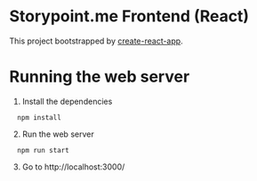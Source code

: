 # Storypoint.me Frontend (React)

This project bootstrapped by [create-react-app](https://github.com/facebook/create-react-app).

# Running the web server
1. Install the dependencies
  ```
    npm install
  ```
2. Run the web server
  ```
    npm run start
  ```
3. Go to http://localhost:3000/
  